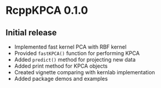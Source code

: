 # RcppKPCA 0.1.0

## Initial release

* Implemented fast kernel PCA with RBF kernel
* Provided `fastKPCA()` function for performing KPCA
* Added `predict()` method for projecting new data
* Added print method for KPCA objects
* Created vignette comparing with kernlab implementation
* Added package demos and examples